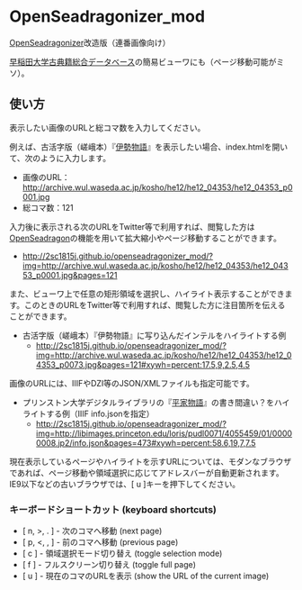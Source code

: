 # OpenSeadragonizer_mod

[OpenSeadragonizer]改造版（連番画像向け）

[早稲田大学古典籍総合データベース]の簡易ビューワにも（ページ移動可能がミソ）。

[OpenSeadragonizer]: http://openseadragon.github.io/openseadragonizer/
[早稲田大学古典籍総合データベース]: http://www.wul.waseda.ac.jp/kotenseki/

## 使い方

表示したい画像のURLと総コマ数を入力してください。

例えば、古活字版（嵯峨本）『[伊勢物語]』を表示したい場合、index.htmlを開いて、次のように入力します。

[伊勢物語]: http://www.wul.waseda.ac.jp/kotenseki/html/he12/he12_04353/index.html

- 画像のURL：http://archive.wul.waseda.ac.jp/kosho/he12/he12_04353/he12_04353_p0001.jpg
- 総コマ数：121

入力後に表示される次のURLをTwitter等で利用すれば、閲覧した方は[OpenSeadragon]の機能を用いて拡大縮小やページ移動することができます。

- http://2sc1815j.github.io/openseadragonizer_mod/?img=http://archive.wul.waseda.ac.jp/kosho/he12/he12_04353/he12_04353_p0001.jpg&pages=121

[OpenSeadragon]: https://openseadragon.github.io/

また、ビューワ上で任意の矩形領域を選択し、ハイライト表示することができます。このときのURLをTwitter等で利用すれば、閲覧した方に注目箇所を伝えることができます。

- 古活字版（嵯峨本）『伊勢物語』に写り込んだインテルをハイライトする例
  - http://2sc1815j.github.io/openseadragonizer_mod/?img=http://archive.wul.waseda.ac.jp/kosho/he12/he12_04353/he12_04353_p0073.jpg&pages=121#xywh=percent:17.5,9,2.5,4.5

画像のURLには、IIIFやDZI等のJSON/XMLファイルも指定可能です。

- プリンストン大学デジタルライブラリの『[平家物語]』の書き間違い？をハイライトする例（IIIF info.jsonを指定）
  - http://2sc1815j.github.io/openseadragonizer_mod/?img=http://libimages.princeton.edu/loris/pudl0071/4055459/01/00000008.jp2/info.json&pages=473#xywh=percent:58.6,19,7,7.5

[平家物語]: http://arks.princeton.edu/ark:/88435/5d86p097k

現在表示しているページやハイライトを示すURLについては、モダンなブラウザであれば、ページ移動や領域選択に応じてアドレスバーが自動更新されます。IE9以下などの古いブラウザでは、[ u ]キーを押下してください。

### キーボードショートカット (keyboard shortcuts)

- [ n, >, . ] - 次のコマへ移動 (next page)
- [ p, <, , ] - 前のコマへ移動 (previous page)
- [ c ] - 領域選択モード切り替え (toggle selection mode)
- [ f ] - フルスクリーン切り替え (toggle full page)
- [ u ] - 現在のコマのURLを表示 (show the URL of the current image)
